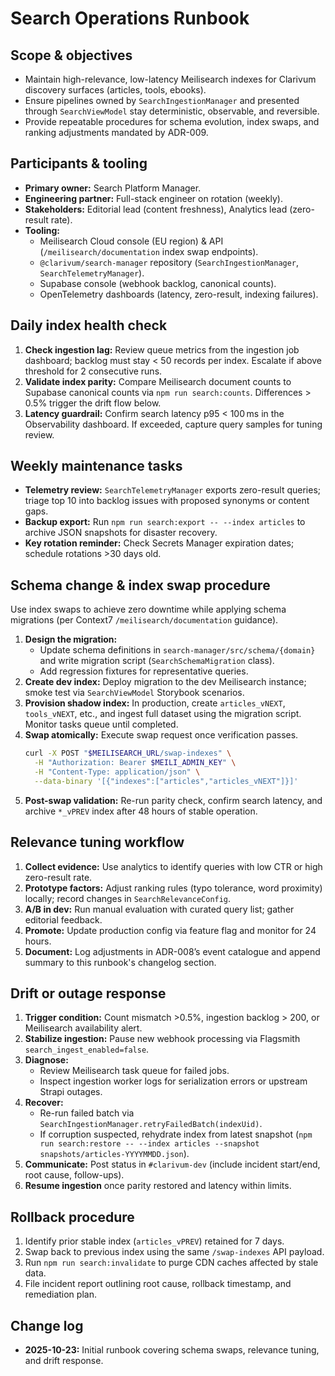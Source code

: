 # Search Operations Runbook

## Scope & objectives
- Maintain high-relevance, low-latency Meilisearch indexes for Clarivum discovery surfaces (articles, tools, ebooks).
- Ensure pipelines owned by `SearchIngestionManager` and presented through `SearchViewModel` stay deterministic, observable, and reversible.
- Provide repeatable procedures for schema evolution, index swaps, and ranking adjustments mandated by ADR-009.

## Participants & tooling
- **Primary owner:** Search Platform Manager.
- **Engineering partner:** Full-stack engineer on rotation (weekly).
- **Stakeholders:** Editorial lead (content freshness), Analytics lead (zero-result rate).
- **Tooling:**
  - Meilisearch Cloud console (EU region) & API (`/meilisearch/documentation` index swap endpoints).
  - `@clarivum/search-manager` repository (`SearchIngestionManager`, `SearchTelemetryManager`).
  - Supabase console (webhook backlog, canonical counts).
  - OpenTelemetry dashboards (latency, zero-result, indexing failures).

## Daily index health check
1. **Check ingestion lag:** Review queue metrics from the ingestion job dashboard; backlog must stay < 50 records per index. Escalate if above threshold for 2 consecutive runs.
2. **Validate index parity:** Compare Meilisearch document counts to Supabase canonical counts via `npm run search:counts`. Differences > 0.5% trigger the drift flow below.
3. **Latency guardrail:** Confirm search latency p95 < 100 ms in the Observability dashboard. If exceeded, capture query samples for tuning review.

## Weekly maintenance tasks
- **Telemetry review:** `SearchTelemetryManager` exports zero-result queries; triage top 10 into backlog issues with proposed synonyms or content gaps.
- **Backup export:** Run `npm run search:export -- --index articles` to archive JSON snapshots for disaster recovery.
- **Key rotation reminder:** Check Secrets Manager expiration dates; schedule rotations >30 days old.

## Schema change & index swap procedure
Use index swaps to achieve zero downtime while applying schema migrations (per Context7 `/meilisearch/documentation` guidance).

1. **Design the migration:**
   - Update schema definitions in `search-manager/src/schema/{domain}` and write migration script (`SearchSchemaMigration` class).
   - Add regression fixtures for representative queries.
2. **Create dev index:** Deploy migration to the dev Meilisearch instance; smoke test via `SearchViewModel` Storybook scenarios.
3. **Provision shadow index:** In production, create `articles_vNEXT`, `tools_vNEXT`, etc., and ingest full dataset using the migration script. Monitor tasks queue until completed.
4. **Swap atomically:** Execute swap request once verification passes.
   ```bash
   curl -X POST "$MEILISEARCH_URL/swap-indexes" \
     -H "Authorization: Bearer $MEILI_ADMIN_KEY" \
     -H "Content-Type: application/json" \
     --data-binary '[{"indexes":["articles","articles_vNEXT"]}]'
   ```
5. **Post-swap validation:** Re-run parity check, confirm search latency, and archive `*_vPREV` index after 48 hours of stable operation.

## Relevance tuning workflow
1. **Collect evidence:** Use analytics to identify queries with low CTR or high zero-result rate.
2. **Prototype factors:** Adjust ranking rules (typo tolerance, word proximity) locally; record changes in `SearchRelevanceConfig`.
3. **A/B in dev:** Run manual evaluation with curated query list; gather editorial feedback.
4. **Promote:** Update production config via feature flag and monitor for 24 hours.
5. **Document:** Log adjustments in ADR-008’s event catalogue and append summary to this runbook's changelog section.

## Drift or outage response
1. **Trigger condition:** Count mismatch >0.5%, ingestion backlog > 200, or Meilisearch availability alert.
2. **Stabilize ingestion:** Pause new webhook processing via Flagsmith `search_ingest_enabled=false`.
3. **Diagnose:**
   - Review Meilisearch task queue for failed jobs.
   - Inspect ingestion worker logs for serialization errors or upstream Strapi outages.
4. **Recover:**
   - Re-run failed batch via `SearchIngestionManager.retryFailedBatch(indexUid)`.
   - If corruption suspected, rehydrate index from latest snapshot (`npm run search:restore -- --index articles --snapshot snapshots/articles-YYYYMMDD.json`).
5. **Communicate:** Post status in `#clarivum-dev` (include incident start/end, root cause, follow-ups).
6. **Resume ingestion** once parity restored and latency within limits.

## Rollback procedure
1. Identify prior stable index (`articles_vPREV`) retained for 7 days.
2. Swap back to previous index using the same `/swap-indexes` API payload.
3. Run `npm run search:invalidate` to purge CDN caches affected by stale data.
4. File incident report outlining root cause, rollback timestamp, and remediation plan.

## Change log
- **2025-10-23:** Initial runbook covering schema swaps, relevance tuning, and drift response.
